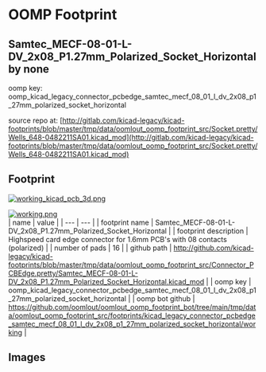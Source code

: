# OOMP Footprint  
## Samtec_MECF-08-01-L-DV_2x08_P1.27mm_Polarized_Socket_Horizontal  by none  
  
oomp key: oomp_kicad_legacy_connector_pcbedge_samtec_mecf_08_01_l_dv_2x08_p1_27mm_polarized_socket_horizontal  
  
source repo at: [http://gitlab.com/kicad-legacy/kicad-footprints/blob/master/tmp/data/oomlout_oomp_footprint_src/Socket.pretty/Wells_648-0482211SA01.kicad_mod](http://gitlab.com/kicad-legacy/kicad-footprints/blob/master/tmp/data/oomlout_oomp_footprint_src/Socket.pretty/Wells_648-0482211SA01.kicad_mod)  
## Footprint  
  
[![working_kicad_pcb_3d.png](working_kicad_pcb_3d_600.png)](working_kicad_pcb_3d.png)  
  
[![working.png](working_600.png)](working.png)  
| name | value | 
| --- | --- | 
| footprint name | Samtec_MECF-08-01-L-DV_2x08_P1.27mm_Polarized_Socket_Horizontal | 
| footprint description | Highspeed card edge connector for 1.6mm PCB's with 08 contacts (polarized) | 
| number of pads | 16 | 
| github path | http://github.com/kicad-legacy/kicad-footprints/blob/master/tmp/data/oomlout_oomp_footprint_src/Connector_PCBEdge.pretty/Samtec_MECF-08-01-L-DV_2x08_P1.27mm_Polarized_Socket_Horizontal.kicad_mod | 
| oomp key | oomp_kicad_legacy_connector_pcbedge_samtec_mecf_08_01_l_dv_2x08_p1_27mm_polarized_socket_horizontal | 
| oomp bot github | https://github.com/oomlout/oomlout_oomp_footprint_bot/tree/main/tmp/data/oomlout_oomp_footprint_src/footprints/kicad_legacy_connector_pcbedge_samtec_mecf_08_01_l_dv_2x08_p1_27mm_polarized_socket_horizontal/working | 
## Images  
